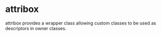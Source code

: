 # attribox
attribox provides a wrapper class allowing custom classes to be used as descriptors in owner classes.
